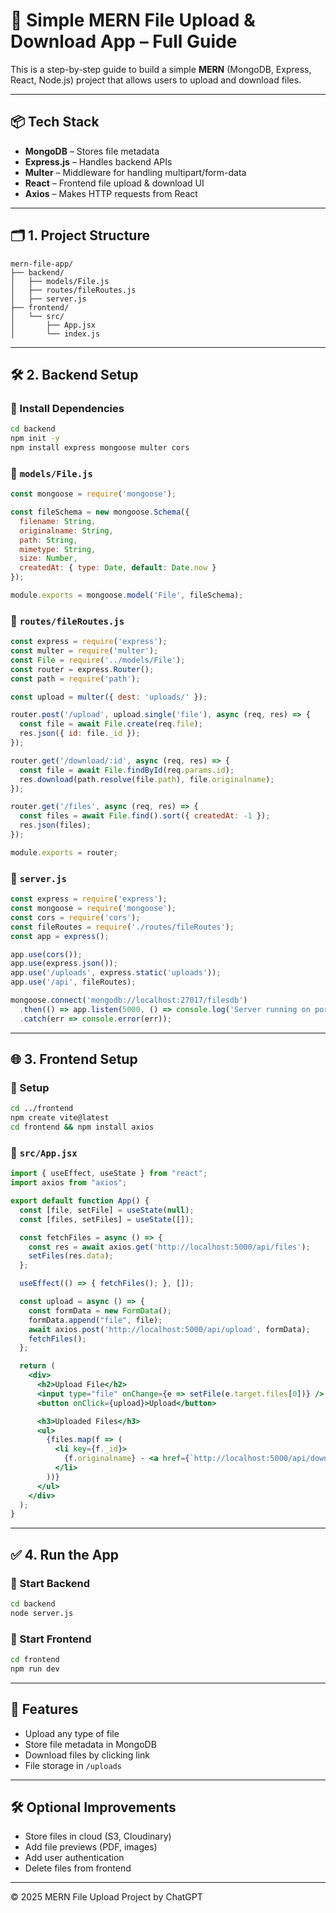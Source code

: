 
# 📁 Simple MERN File Upload & Download App – Full Guide

This is a step-by-step guide to build a simple **MERN** (MongoDB, Express, React, Node.js) project that allows users to upload and download files.

---

## 📦 Tech Stack

- **MongoDB** – Stores file metadata
- **Express.js** – Handles backend APIs
- **Multer** – Middleware for handling multipart/form-data
- **React** – Frontend file upload & download UI
- **Axios** – Makes HTTP requests from React

---

## 🗂️ 1. Project Structure

```
mern-file-app/
├── backend/
│   ├── models/File.js
│   ├── routes/fileRoutes.js
│   ├── server.js
├── frontend/
│   └── src/
│       ├── App.jsx
│       └── index.js
```

---

## 🛠️ 2. Backend Setup

### 📌 Install Dependencies
```bash
cd backend
npm init -y
npm install express mongoose multer cors
```

### 📁 `models/File.js`
```js
const mongoose = require('mongoose');

const fileSchema = new mongoose.Schema({
  filename: String,
  originalname: String,
  path: String,
  mimetype: String,
  size: Number,
  createdAt: { type: Date, default: Date.now }
});

module.exports = mongoose.model('File', fileSchema);
```

### 🔁 `routes/fileRoutes.js`
```js
const express = require('express');
const multer = require('multer');
const File = require('../models/File');
const router = express.Router();
const path = require('path');

const upload = multer({ dest: 'uploads/' });

router.post('/upload', upload.single('file'), async (req, res) => {
  const file = await File.create(req.file);
  res.json({ id: file._id });
});

router.get('/download/:id', async (req, res) => {
  const file = await File.findById(req.params.id);
  res.download(path.resolve(file.path), file.originalname);
});

router.get('/files', async (req, res) => {
  const files = await File.find().sort({ createdAt: -1 });
  res.json(files);
});

module.exports = router;
```

### 🚀 `server.js`
```js
const express = require('express');
const mongoose = require('mongoose');
const cors = require('cors');
const fileRoutes = require('./routes/fileRoutes');
const app = express();

app.use(cors());
app.use(express.json());
app.use('/uploads', express.static('uploads'));
app.use('/api', fileRoutes);

mongoose.connect('mongodb://localhost:27017/filesdb')
  .then(() => app.listen(5000, () => console.log('Server running on port 5000')))
  .catch(err => console.error(err));
```

---

## 🌐 3. Frontend Setup

### 📌 Setup
```bash
cd ../frontend
npm create vite@latest
cd frontend && npm install axios
```

### 🔁 `src/App.jsx`
```jsx
import { useEffect, useState } from "react";
import axios from "axios";

export default function App() {
  const [file, setFile] = useState(null);
  const [files, setFiles] = useState([]);

  const fetchFiles = async () => {
    const res = await axios.get('http://localhost:5000/api/files');
    setFiles(res.data);
  };

  useEffect(() => { fetchFiles(); }, []);

  const upload = async () => {
    const formData = new FormData();
    formData.append("file", file);
    await axios.post('http://localhost:5000/api/upload', formData);
    fetchFiles();
  };

  return (
    <div>
      <h2>Upload File</h2>
      <input type="file" onChange={e => setFile(e.target.files[0])} />
      <button onClick={upload}>Upload</button>

      <h3>Uploaded Files</h3>
      <ul>
        {files.map(f => (
          <li key={f._id}>
            {f.originalname} - <a href={`http://localhost:5000/api/download/${f._id}`}>Download</a>
          </li>
        ))}
      </ul>
    </div>
  );
}
```

---

## ✅ 4. Run the App

### 🔹 Start Backend
```bash
cd backend
node server.js
```

### 🔹 Start Frontend
```bash
cd frontend
npm run dev
```

---

## 🧾 Features

- Upload any type of file
- Store file metadata in MongoDB
- Download files by clicking link
- File storage in `/uploads`

---

## 🛠️ Optional Improvements

- Store files in cloud (S3, Cloudinary)
- Add file previews (PDF, images)
- Add user authentication
- Delete files from frontend

---

© 2025 MERN File Upload Project by ChatGPT
